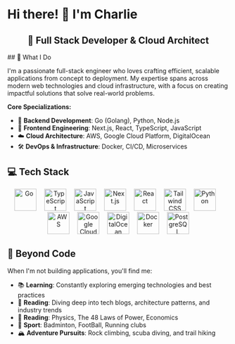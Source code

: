 # Hi there! 👋 I'm Charlie

<div align="center">
  <h2>🚀 Full Stack Developer & Cloud Architect</h2>
</div>
## 🎯 What I Do

I'm a passionate full-stack engineer who loves crafting efficient, scalable applications from concept to deployment. My expertise spans across modern web technologies and cloud infrastructure, with a focus on creating impactful solutions that solve real-world problems.

**Core Specializations:**
- 🔧 **Backend Development**: Go (Golang), Python, Node.js
- 🎨 **Frontend Engineering**: Next.js, React, TypeScript, JavaScript
- ☁️ **Cloud Architecture**: AWS, Google Cloud Platform, DigitalOcean
- 🛠️ **DevOps & Infrastructure**: Docker, CI/CD, Microservices



## 💻 Tech Stack

<div align="center">
  <img src="https://cdn.jsdelivr.net/gh/devicons/devicon/icons/go/go-original.svg" height="50" alt="Go" title="Go"/>
  <img width="10" />
  <img src="https://cdn.jsdelivr.net/gh/devicons/devicon/icons/typescript/typescript-original.svg" height="50" alt="TypeScript" title="TypeScript"/>
  <img width="10" />
  <img src="https://cdn.jsdelivr.net/gh/devicons/devicon/icons/javascript/javascript-original.svg" height="50" alt="JavaScript" title="JavaScript"/>
  <img width="10" />
  <img src="https://cdn.jsdelivr.net/gh/devicons/devicon/icons/nextjs/nextjs-original.svg" height="50" alt="Next.js" title="Next.js"/>
  <img width="10" />
  <img src="https://cdn.jsdelivr.net/gh/devicons/devicon/icons/react/react-original.svg" height="50" alt="React" title="React"/>
  <img width="10" />
  <img src="https://skillicons.dev/icons?i=tailwind" height="50" alt="Tailwind CSS" title="Tailwind CSS"/>
  <img width="10" />
  <img src="https://cdn.jsdelivr.net/gh/devicons/devicon/icons/python/python-original.svg" height="50" alt="Python" title="Python"/>
  <img width="10" />
  <img src="https://skillicons.dev/icons?i=aws" height="50" alt="AWS" title="AWS"/>
  <img width="10" />
  <img src="https://cdn.jsdelivr.net/gh/devicons/devicon/icons/googlecloud/googlecloud-original.svg" height="50" alt="Google Cloud" title="Google Cloud"/>
  <img width="10" />
  <img src="https://cdn.jsdelivr.net/gh/devicons/devicon/icons/digitalocean/digitalocean-original.svg" height="50" alt="DigitalOcean" title="DigitalOcean"/>
  <img width="10" />
  <img src="https://cdn.jsdelivr.net/gh/devicons/devicon/icons/docker/docker-original.svg" height="50" alt="Docker" title="Docker"/>
  <img width="10" />
  <img src="https://cdn.jsdelivr.net/gh/devicons/devicon/icons/postgresql/postgresql-original.svg" height="50" alt="PostgreSQL" title="PostgreSQL"/>
</div>



## 🌟 Beyond Code

When I'm not building applications, you'll find me:
- 📚 **Learning**: Constantly exploring emerging technologies and best practices
- 📖 **Reading**: Diving deep into tech blogs, architecture patterns, and industry trends
- 📖 **Reading**: Physics, The 48 Laws of Power, Economics 
- 🤝 **Sport**: Badminton, FootBall, Running clubs
- 🏔️ **Adventure Pursuits**: Rock climbing, scuba diving, and trail hiking
